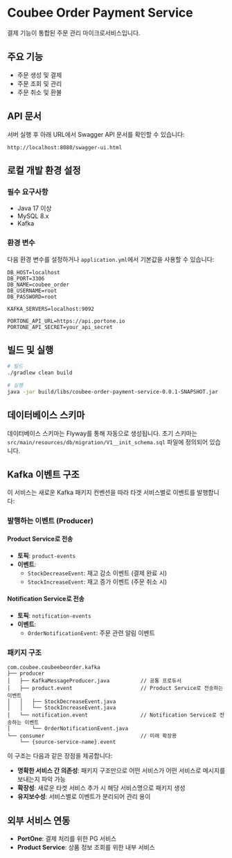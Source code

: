 # Coubee Order Payment Service

결제 기능이 통합된 주문 관리 마이크로서비스입니다.

## 주요 기능

- 주문 생성 및 결제
- 주문 조회 및 관리
- 주문 취소 및 환불

## API 문서

서버 실행 후 아래 URL에서 Swagger API 문서를 확인할 수 있습니다:
```
http://localhost:8080/swagger-ui.html
```

## 로컬 개발 환경 설정

### 필수 요구사항

- Java 17 이상
- MySQL 8.x
- Kafka

### 환경 변수

다음 환경 변수를 설정하거나 `application.yml`에서 기본값을 사용할 수 있습니다:

```
DB_HOST=localhost
DB_PORT=3306
DB_NAME=coubee_order
DB_USERNAME=root
DB_PASSWORD=root

KAFKA_SERVERS=localhost:9092

PORTONE_API_URL=https://api.portone.io
PORTONE_API_SECRET=your_api_secret
```

## 빌드 및 실행

```bash
# 빌드
./gradlew clean build

# 실행
java -jar build/libs/coubee-order-payment-service-0.0.1-SNAPSHOT.jar
```

## 데이터베이스 스키마

데이터베이스 스키마는 Flyway를 통해 자동으로 생성됩니다. 초기 스키마는 `src/main/resources/db/migration/V1__init_schema.sql` 파일에 정의되어 있습니다.

## Kafka 이벤트 구조

이 서비스는 새로운 Kafka 패키지 컨벤션을 따라 타겟 서비스별로 이벤트를 발행합니다:

### 발행하는 이벤트 (Producer)

#### Product Service로 전송
- **토픽**: `product-events`
- **이벤트**:
  - `StockDecreaseEvent`: 재고 감소 이벤트 (결제 완료 시)
  - `StockIncreaseEvent`: 재고 증가 이벤트 (주문 취소 시)

#### Notification Service로 전송
- **토픽**: `notification-events`
- **이벤트**:
  - `OrderNotificationEvent`: 주문 관련 알림 이벤트

### 패키지 구조
```
com.coubee.coubeebeorder.kafka
├── producer
│   ├── KafkaMessageProducer.java          // 공통 프로듀서
│   ├── product.event                      // Product Service로 전송하는 이벤트
│   │   ├── StockDecreaseEvent.java
│   │   └── StockIncreaseEvent.java
│   └── notification.event                 // Notification Service로 전송하는 이벤트
│       └── OrderNotificationEvent.java
└── consumer                               // 미래 확장용
    └── {source-service-name}.event
```

이 구조는 다음과 같은 장점을 제공합니다:
- **명확한 서비스 간 의존성**: 패키지 구조만으로 어떤 서비스가 어떤 서비스로 메시지를 보내는지 파악 가능
- **확장성**: 새로운 타겟 서비스 추가 시 해당 서비스명으로 패키지 생성
- **유지보수성**: 서비스별로 이벤트가 분리되어 관리 용이

## 외부 서비스 연동

- **PortOne**: 결제 처리를 위한 PG 서비스
- **Product Service**: 상품 정보 조회를 위한 내부 서비스